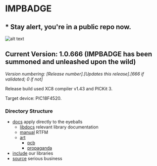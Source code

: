 # IMPBADGE
## * Stay alert, you're in a public repo now.


![alt text](/seance.jpeg "IMPBADGE 2018")


## Current Version: 1.0.666 (IMPBADGE has been summoned and unleashed upon the wild)
  
*Version numbering: [Release number].[Updates this release].[666 if validated; 0 if not]*

Release build used XC8 compiler v1.43 and PICKit 3.

Target device: PIC18F4520.

### Directory Structure ###

  * [docs](/docs) apply directly to the eyeballs
    * [libdocs](/docs/libdocs) relevant library documentation
    * [manual](/docs/manual) RTFM
    * [art](/docs/art)
        * [pcb](/docs/art/pcb)
        * [propaganda](/docs/art/propaganda)
  * [include](/include) our libraries
  * [source](/source) serious business
